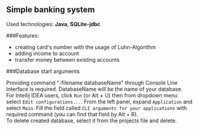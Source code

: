 ## Simple banking system

Used technologies: **Java**, **SQLite-jdbc**

###Features:
- creating card's number with the usage of Luhn-Algorithm
- adding income to account
- transfer money between existing accounts

###Database start arguments

Providing command "-filename databaseName" through Console Line Interface is required. DatabaseName will be the name of your database.  
For Intellij IDEA users, click `Run` (or Alt + U) then from dropdown menu select `Edit configurations...`.
From the left panel, expand `Application` and select `Main`. Fill the field called `CLI arguments for your applications` with required command (you can find that field by Alt + R).  
To delete created database, select it from the projects file and delete.

